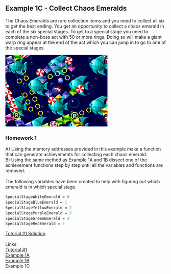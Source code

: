 ## Example 1C - Collect Chaos Emeralds
The Chaos Emeralds are rare collection items and you need to collect all six to get the best ending.  You get an opportunity to collect a chaos emerald in each of the six special stages. To get to a special stage you need to complete a non-boss act with 50 or more rings. Doing so will make a giant warp ring appear at the end of the act which you can jump in to go to one of the special stages.

![Sonic the Hedgehohg about to collect a Chaos Emerald](Sonic_Emerald.png)

### Homework 1
A)  Using the memory addresses provided in this example make a function that can generate achievements for collecting each chaos emerald.\
B)  Using the same method as Example 1A and 1B dissect one of the achievement functions step by step until all the variables and functions are removed.\
\
The following variables have been created to help with figuring out which emerald is in which special stage.
```fsharp
SpecialStageWhiteEmerald = 0
SpecialStageBlueEmerald = 1
SpecialStageYellowEmerald = 2
SpecialStagePurpleEmerald = 3
SpecialStageGreenEmerald = 4
SpecialStageRedEmerald = 5
```
[Tutorial #1 Solution](Solution/readme.md)\
\
Links:\
[Tutorial #1](readme.md)\
[Example 1A](Example_1A.md)\
[Example 1B](Example_1B.md)\
Example 1C